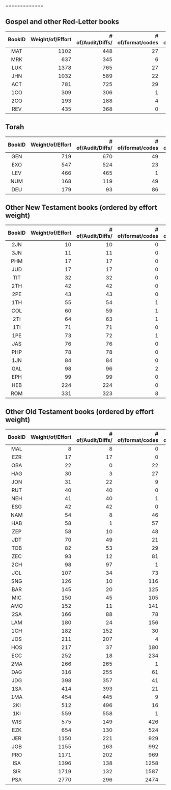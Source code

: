 =============
## Gospel and other Red-Letter books
| BookID | Weight/of/Effort | # of/Audit/Diffs/ | # of/format/codes | # of/red/lines | Import/PG1581/Verses | Import/DRBO/Footnotes | Fix/Diff/Sheets | Which/Matches/1971-TAN | Apply/Audit/Diffs | Apply/format/Codes | Apply/Red/Codes | 
| :---: |  ---: |  ---: |  ---: |  ---: | :---: | :---: | :---: | :---: | :---: | :---: | :---: | 
| MAT | 1102 | 448 | 27 | 627 |  |  |  | WIP |  |  | DONE | WIP |
| MRK | 637 | 345 | 6 | 286 |  |  |  |  |  |  | WIP | WIP |
| LUK | 1378 | 765 | 27 | 586 |  |  |  |  |  |  |  |  |
| JHN | 1032 | 589 | 22 | 421 |  |  |  |  |  |  |  |  |
| ACT | 781 | 725 | 29 | 27 |  |  |  |  |  |  |  |  |
| 1CO | 309 | 306 | 1 | 2 |  |  |  |  |  |  |  |  |
| 2CO | 193 | 188 | 4 | 1 |  |  |  |  |  |  |  |  |
| REV | 435 | 368 | 0 | 67 |  |  |  |  |  |  |  |  |

## Torah
| BookID | Weight/of/Effort | # of/Audit/Diffs/ | # of/format/codes | # of/red/lines | Import/PG1581/Verses | Import/DRBO/Footnotes | Fix/Diff/Sheets | Which/Matches/1971-TAN | Apply/Audit/Diffs | Apply/format/Codes | Apply/Red/Codes | 
| :---: |  ---: |  ---: |  ---: |  ---: | :---: | :---: | :---: | :---: | :---: | :---: | :---: | 
| GEN | 719 | 670 | 49 | 0 |  |  |  |  |  |  |  |  |
| EXO | 547 | 524 | 23 | 0 |  |  |  |  |  |  |  |  |
| LEV | 466 | 465 | 1 | 0 |  |  |  |  |  |  |  |  |
| NUM | 168 | 119 | 49 | 0 |  |  |  |  |  |  |  |  |
| DEU | 179 | 93 | 86 | 0 |  |  |  |  |  |  |  |  |

## Other New Testament books (ordered by effort weight)
| BookID | Weight/of/Effort | # of/Audit/Diffs/ | # of/format/codes | # of/red/lines | Import/PG1581/Verses | Import/DRBO/Footnotes | Fix/Diff/Sheets | Which/Matches/1971-TAN | Apply/Audit/Diffs | Apply/format/Codes | Apply/Red/Codes | 
| :---: |  ---: |  ---: |  ---: |  ---: | :---: | :---: | :---: | :---: | :---: | :---: | :---: | 
| 2JN | 10 | 10 | 0 | 0 |  |  |  |  |  |  |  |  |
| 3JN | 11 | 11 | 0 | 0 |  |  |  |  |  |  |  |  |
| PHM | 17 | 17 | 0 | 0 |  |  |  |  |  |  |  |  |
| JUD | 17 | 17 | 0 | 0 |  |  |  |  |  |  |  |  |
| TIT | 32 | 32 | 0 | 0 |  |  |  |  |  |  |  |  |
| 2TH | 42 | 42 | 0 | 0 |  |  |  |  |  |  |  |  |
| 2PE | 43 | 43 | 0 | 0 |  |  |  |  |  |  |  |  |
| 1TH | 55 | 54 | 1 | 0 |  |  |  |  |  |  |  |  |
| COL | 60 | 59 | 1 | 0 |  |  |  |  |  |  |  |  |
| 2TI | 64 | 63 | 1 | 0 |  |  |  |  |  |  |  |  |
| 1TI | 71 | 71 | 0 | 0 |  |  |  |  |  |  |  |  |
| 1PE | 73 | 72 | 1 | 0 |  |  |  |  |  |  |  |  |
| JAS | 76 | 76 | 0 | 0 |  |  |  |  |  |  |  |  |
| PHP | 78 | 78 | 0 | 0 |  |  |  |  |  |  |  |  |
| 1JN | 84 | 84 | 0 | 0 |  |  |  |  |  |  |  |  |
| GAL | 98 | 96 | 2 | 0 |  |  |  |  |  |  |  |  |
| EPH | 99 | 99 | 0 | 0 |  |  |  |  |  |  |  |  |
| HEB | 224 | 224 | 0 | 0 |  |  |  |  |  |  |  |  |
| ROM | 331 | 323 | 8 | 0 |  |  |  |  |  |  |  |  |

## Other Old Testament books (ordered by effort weight)
| BookID | Weight/of/Effort | # of/Audit/Diffs/ | # of/format/codes | # of/red/lines | Import/PG1581/Verses | Import/DRBO/Footnotes | Fix/Diff/Sheets | Which/Matches/1971-TAN | Apply/Audit/Diffs | Apply/format/Codes | Apply/Red/Codes | 
| :---: |  ---: |  ---: |  ---: |  ---: | :---: | :---: | :---: | :---: | :---: | :---: | :---: | 
| MAL | 8 | 8 | 0 | 0 |  |  |  |  |  |  |  |  |
| EZR | 17 | 17 | 0 | 0 |  |  |  |  |  |  |  |  |
| OBA | 22 | 0 | 22 | 0 |  |  |  |  |  |  |  |  |
| HAG | 30 | 3 | 27 | 0 |  |  |  |  |  |  |  |  |
| JON | 31 | 22 | 9 | 0 |  |  |  |  |  |  |  |  |
| RUT | 40 | 40 | 0 | 0 |  |  |  |  |  |  |  |  |
| NEH | 41 | 40 | 1 | 0 |  |  |  |  |  |  |  |  |
| ESG | 42 | 42 | 0 | 0 |  |  |  |  |  |  |  |  |
| NAM | 54 | 8 | 46 | 0 |  |  |  |  |  |  |  |  |
| HAB | 58 | 1 | 57 | 0 |  |  |  |  |  |  |  |  |
| ZEP | 58 | 10 | 48 | 0 |  |  |  |  |  |  |  |  |
| JDT | 70 | 49 | 21 | 0 |  |  |  |  |  |  |  |  |
| TOB | 82 | 53 | 29 | 0 |  |  |  |  |  |  |  |  |
| ZEC | 93 | 12 | 81 | 0 |  |  |  |  |  |  |  |  |
| 2CH | 98 | 97 | 1 | 0 |  |  |  |  |  |  |  |  |
| JOL | 107 | 34 | 73 | 0 |  |  |  |  |  |  |  |  |
| SNG | 126 | 10 | 116 | 0 |  |  |  |  |  |  |  |  |
| BAR | 145 | 20 | 125 | 0 |  |  |  |  |  |  |  |  |
| MIC | 150 | 45 | 105 | 0 |  |  |  |  |  |  |  |  |
| AMO | 152 | 11 | 141 | 0 |  |  |  |  |  |  |  |  |
| 2SA | 166 | 88 | 78 | 0 |  |  |  |  |  |  |  |  |
| LAM | 180 | 24 | 156 | 0 |  |  |  |  |  |  |  |  |
| 1CH | 182 | 152 | 30 | 0 |  |  |  |  |  |  |  |  |
| JOS | 211 | 207 | 4 | 0 |  |  |  |  |  |  |  |  |
| HOS | 217 | 37 | 180 | 0 |  |  |  |  |  |  |  |  |
| ECC | 252 | 18 | 234 | 0 |  |  |  |  |  |  |  |  |
| 2MA | 266 | 265 | 1 | 0 |  |  |  |  |  |  |  |  |
| DAG | 316 | 255 | 61 | 0 |  |  |  |  |  |  |  |  |
| JDG | 398 | 357 | 41 | 0 |  |  |  |  |  |  |  |  |
| 1SA | 414 | 393 | 21 | 0 |  |  |  |  |  |  |  |  |
| 1MA | 454 | 445 | 9 | 0 |  |  |  |  |  |  |  |  |
| 2KI | 512 | 496 | 16 | 0 |  |  |  |  |  |  |  |  |
| 1KI | 559 | 558 | 1 | 0 |  |  |  |  |  |  |  |  |
| WIS | 575 | 149 | 426 | 0 |  |  |  |  |  |  |  |  |
| EZK | 654 | 130 | 524 | 0 |  |  |  |  |  |  |  |  |
| JER | 1150 | 221 | 929 | 0 |  |  |  |  |  |  |  |  |
| JOB | 1155 | 163 | 992 | 0 |  |  |  |  |  |  |  |  |
| PRO | 1171 | 202 | 969 | 0 |  |  |  |  |  |  |  |  |
| ISA | 1396 | 138 | 1258 | 0 |  |  |  |  |  |  |  |  |
| SIR | 1719 | 132 | 1587 | 0 |  |  |  |  |  |  |  |  |
| PSA | 2770 | 296 | 2474 | 0 |  |  |  |  |  |  |  |  |


